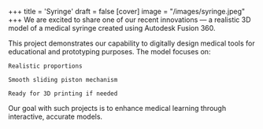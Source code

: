 +++
title = 'Syringe'
draft = false
[cover]
  image = "/images/syringe.jpeg"
+++
We are excited to share one of our recent innovations — a realistic 3D model of a medical syringe created using Autodesk Fusion 360.

This project demonstrates our capability to digitally design medical tools for educational and prototyping purposes. The model focuses on:

    Realistic proportions

    Smooth sliding piston mechanism

    Ready for 3D printing if needed

Our goal with such projects is to enhance medical learning through interactive, accurate models.